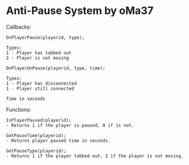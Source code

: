 # Anti-Pause System by oMa37

Callbacks:

    OnPlayerPause(playerid, type);
    
    Types:
    1 - Player has tabbed out
    2 - Player is not moving
  
    OnPlayerUnPause(playerid, type, time);
    
    Types:
    1 - Player has disconnected
    1 - Player still connected
  
    Time in seconds
  
Functions:

    IsPlayerPaused(playerid);
    - Returns 1 if the player is paused, 0 if is not.
  
    GetPauseTime(playerid);
    - Returns player paused time in seconds.
  
    GetPauseType(playerid);
    - Returns 1 if the player tabbed out, 2 if the player is not moving.
